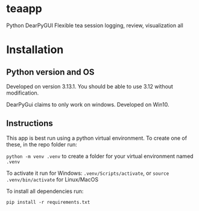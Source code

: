 # teaapp
Python DearPyGUI Flexible tea session logging, review, visualization all

# Installation

## Python version and OS

Developed on version 3.13.1. You should be able to use 3.12 without modification.

DearPyGui claims to only work on windows. Developed on Win10.

## Instructions

This app is best run using a python virtual environment. To create one of these, in the repo folder run:

```python -m venv .venv``` to create a folder for your virtual environment named ```.venv```

To activate it run for Windows: ```.venv/Scripts/activate```, or ```source .venv/bin/activate``` for Linux/MacOS

To install all dependencies run:

```pip install -r requirements.txt```